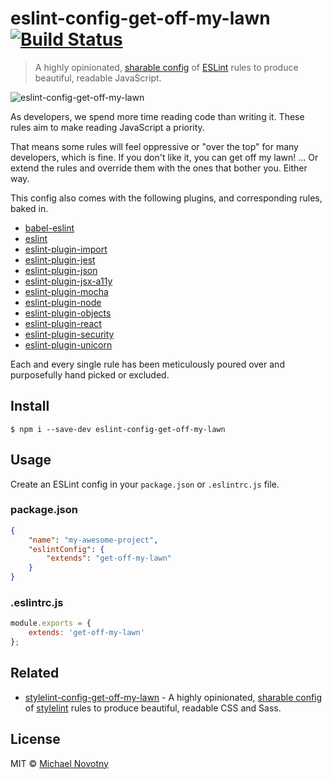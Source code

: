 # eslint-config-get-off-my-lawn [![Build Status](https://travis-ci.org/manovotny/eslint-config-get-off-my-lawn.svg?branch=master)](https://travis-ci.org/manovotny/eslint-config-get-off-my-lawn)

> A highly opinionated, [sharable config](http://eslint.org/docs/developer-guide/shareable-configs.html) of [ESLint](http://eslint.org) rules to produce beautiful, readable JavaScript.

![eslint-config-get-off-my-lawn](assets/logo.jpg)

As developers, we spend more time reading code than writing it. These rules aim to make reading JavaScript a priority.

That means some rules will feel oppressive or "over the top" for many developers, which is fine. If you don't like it, you can get off my lawn! ... Or extend the rules and override them with the ones that bother you. Either way.

This config also comes with the following plugins, and corresponding rules, baked in.

* [babel-eslint](https://www.npmjs.com/package/babel-eslint)
* [eslint](https://www.npmjs.com/package/eslint)
* [eslint-plugin-import](https://www.npmjs.com/package/eslint-plugin-import)
* [eslint-plugin-jest](https://www.npmjs.com/package/eslint-plugin-jest)
* [eslint-plugin-json](https://www.npmjs.com/package/eslint-plugin-json)
* [eslint-plugin-jsx-a11y](https://www.npmjs.com/package/eslint-plugin-jsx-a11y)
* [eslint-plugin-mocha](https://www.npmjs.com/package/eslint-plugin-mocha)
* [eslint-plugin-node](https://www.npmjs.com/package/eslint-plugin-node)
* [eslint-plugin-objects](https://www.npmjs.com/package/eslint-plugin-objects)
* [eslint-plugin-react](https://www.npmjs.com/package/eslint-plugin-react)
* [eslint-plugin-security](https://www.npmjs.com/package/eslint-plugin-security)
* [eslint-plugin-unicorn](https://www.npmjs.com/package/eslint-plugin-unicorn)

Each and every single rule has been meticulously poured over and purposefully hand picked or excluded.

## Install

```
$ npm i --save-dev eslint-config-get-off-my-lawn
```

## Usage

Create an ESLint config in your `package.json` or `.eslintrc.js` file.

### package.json

```json
{
    "name": "my-awesome-project",
    "eslintConfig": {
        "extends": "get-off-my-lawn"
    }
}
```

### .eslintrc.js

```js
module.exports = {
    extends: 'get-off-my-lawn'
};
```

## Related

* [stylelint-config-get-off-my-lawn](https://www.npmjs.com/package/stylelint-config-get-off-my-lawn) - A highly opinionated, [sharable config](https://github.com/stylelint/stylelint/blob/master/docs/user-guide/configuration.md#extends) of [stylelint](http://stylelint.io) rules to produce beautiful, readable CSS and Sass.

## License

MIT © [Michael Novotny](http://manovotny.com)
